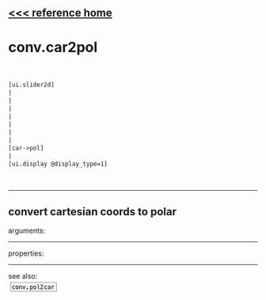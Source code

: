 [<<< reference home](ceammc_lib.md)
---

# conv.car2pol

```


[ui.slider2d]
|
|
|
|
|
|
|
[car->pol]
|
[ui.display @display_type=1]

            
```
---
convert cartesian coords to polar
---
arguments:


---
properties:


---
see also:<br>
[![conv.pol2car](img/object_conv.pol2car.png)](conv.pol2car.md)
